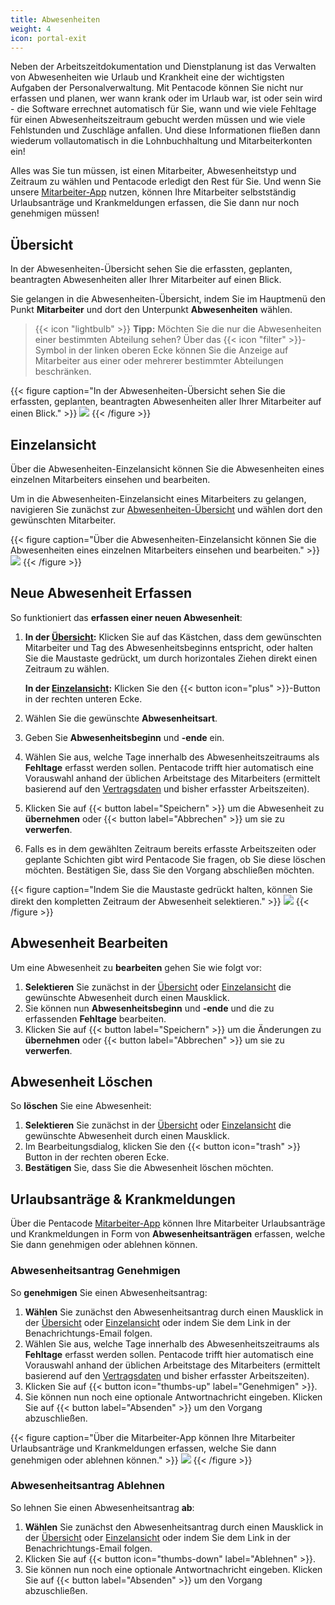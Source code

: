 ```yaml
---
title: Abwesenheiten
weight: 4
icon: portal-exit
---
```


Neben der Arbeitszeitdokumentation und Dienstplanung ist das Verwalten von Abwesenheiten wie Urlaub und
Krankheit eine der wichtigsten Aufgaben der Personalverwaltung. Mit Pentacode können Sie nicht nur erfassen und planen,
wer wann krank oder im Urlaub war, ist oder sein wird - die Software errechnet automatisch für Sie, wann und wie viele
Fehltage für einen Abwesenheitszeitraum gebucht werden müssen und wie viele Fehlstunden und Zuschläge anfallen. Und diese Informationen fließen dann wiederum vollautomatisch in die Lohnbuchhaltung und Mitarbeiterkonten ein!

Alles was Sie tun müssen, ist einen Mitarbeiter, Abwesenheitstyp und Zeitraum zu wählen und Pentacode erledigt den Rest für Sie. Und wenn Sie unsere [Mitarbeiter-App](/hilfe/handbuch/mitarbeiter-app) nutzen, können Ihre Mitarbeiter selbstständig Urlaubsanträge und Krankmeldungen erfassen, die Sie dann nur noch genehmigen müssen!

## Übersicht

In der Abwesenheiten-Übersicht sehen Sie die erfassten, geplanten, beantragten Abwesenheiten aller Ihrer Mitarbeiter
auf einen Blick.

Sie gelangen in die Abwesenheiten-Übersicht, indem Sie im Hauptmenü den Punkt **Mitarbeiter** und dort den Unterpunkt **Abwesenheiten** wählen.

> {{< icon "lightbulb" >}} **Tipp:** Möchten Sie die nur die Abwesenheiten einer bestimmten Abteilung sehen? Über das
> {{< icon "filter" >}}-Symbol in der linken oberen Ecke können Sie die Anzeige auf Mitarbeiter aus einer oder mehrerer
> bestimmter Abteilungen beschränken.

{{< figure caption="In der Abwesenheiten-Übersicht sehen Sie die erfassten, geplanten, beantragten Abwesenheiten aller Ihrer Mitarbeiter auf einen Blick." >}}
<img src="uebersicht.png" />
{{< /figure >}}

## Einzelansicht

Über die Abwesenheiten-Einzelansicht können Sie die Abwesenheiten eines einzelnen Mitarbeiters einsehen und bearbeiten.

Um in die Abwesenheiten-Einzelansicht eines Mitarbeiters zu gelangen, navigieren Sie zunächst zur [Abwesenheiten-Übersicht](#übersicht) und wählen dort den gewünschten Mitarbeiter.

{{< figure caption="Über die Abwesenheiten-Einzelansicht können Sie die Abwesenheiten eines einzelnen Mitarbeiters einsehen und bearbeiten." >}}
<img src="einzeln.png" />
{{< /figure >}}

## Neue Abwesenheit Erfassen

So funktioniert das **erfassen einer neuen Abwesenheit**:

1. **In der [Übersicht](#übersicht):** Klicken Sie auf das Kästchen, dass dem gewünschten
   Mitarbeiter und Tag des Abwesenheitsbeginns entspricht, oder
   halten Sie die Maustaste gedrückt, um durch horizontales Ziehen direkt einen Zeitraum zu wählen.

   **In der [Einzelansicht](#einzelansicht):** Klicken Sie den {{< button icon="plus" >}}-Button in der rechten unteren Ecke.

2. Wählen Sie die gewünschte **Abwesenheitsart**.
3. Geben Sie **Abwesenheitsbeginn** und **-ende** ein.
4. Wählen Sie aus, welche Tage innerhalb des Abwesenheitszeitraums als **Fehltage** erfasst werden sollen. Pentacode
   trifft hier automatisch eine Vorauswahl anhand der üblichen Arbeitstage des Mitarbeiters (ermittelt basierend auf den
   [Vertragsdaten](/hilfe/handbuch/mitarbeiter/vertrag#feste-wochentage) und bisher erfasster Arbeitszeiten).
5. Klicken Sie auf {{< button label="Speichern" >}} um die Abwesenheit zu **übernehmen** oder
   {{< button label="Abbrechen" >}} um sie zu **verwerfen**.
6. Falls es in dem gewählten Zeitraum bereits erfasste Arbeitszeiten oder geplante Schichten gibt wird Pentacode Sie
   fragen, ob Sie diese löschen möchten. Bestätigen Sie, dass Sie den Vorgang abschließen möchten.

{{< figure caption="Indem Sie die Maustaste gedrückt halten, können Sie direkt den kompletten Zeitraum der Abwesenheit selektieren." >}}
<img src="abwesenheit-erfassen.gif" />
{{< /figure >}}

## Abwesenheit Bearbeiten

Um eine Abwesenheit zu **bearbeiten** gehen Sie wie folgt vor:

1. **Selektieren** Sie zunächst in der [Übersicht](#übersicht) oder [Einzelansicht](#einzelansicht) die gewünschte
   Abwesenheit durch einen Mausklick.
2. Sie können nun **Abwesenheitsbeginn** und **-ende** und die zu erfassenden **Fehltage** bearbeiten.
3. Klicken Sie auf {{< button label="Speichern" >}} um die Änderungen zu **übernehmen** oder
   {{< button label="Abbrechen" >}} um sie zu **verwerfen**.

## Abwesenheit Löschen

So **löschen** Sie eine Abwesenheit:

1. **Selektieren** Sie zunächst in der [Übersicht](#übersicht) oder [Einzelansicht](#einzelansicht) die gewünschte
   Abwesenheit durch einen Mausklick.
2. Im Bearbeitungsdialog, klicken Sie den {{< button icon="trash" >}} Button in der rechten oberen Ecke.
3. **Bestätigen** Sie, dass Sie die Abwesenheit löschen möchten.

## Urlaubsanträge & Krankmeldungen

Über die Pentacode [Mitarbeiter-App](/hilfe/handbuch/mitarbeiter-app) können Ihre Mitarbeiter Urlaubsanträge und Krankmeldungen in Form von **Abwesenheitsanträgen** erfassen, welche Sie dann genehmigen oder ablehnen können.

### Abwesenheitsantrag Genehmigen

So **genehmigen** Sie einen Abwesenheitsantrag:

1. **Wählen** Sie zunächst den Abwesenheitsantrag durch einen Mausklick in der [Übersicht](#übersicht) oder
   [Einzelansicht](#einzelansicht) oder indem Sie dem Link in der Benachrichtungs-Email folgen.
2. Wählen Sie aus, welche Tage innerhalb des Abwesenheitszeitraums als **Fehltage** erfasst werden sollen. Pentacode
   trifft hier automatisch eine Vorauswahl anhand der üblichen Arbeitstage des Mitarbeiters (ermittelt basierend auf den
   [Vertragsdaten](/hilfe/handbuch/mitarbeiter/vertrag#feste-wochentage) und bisher erfasster Arbeitszeiten).
3. Klicken Sie auf {{< button icon="thumbs-up" label="Genehmigen" >}}.
4. Sie können nun noch eine optionale Antwortnachricht eingeben. Klicken Sie auf {{< button label="Absenden" >}} um den
   Vorgang abzuschließen.

{{< figure caption="Über die Mitarbeiter-App können Ihre Mitarbeiter Urlaubsanträge und Krankmeldungen erfassen, welche Sie dann genehmigen oder ablehnen können." >}}
<img src="antrag-genehmigen.gif" />
{{< /figure >}}

### Abwesenheitsantrag Ablehnen

So lehnen Sie einen Abwesenheitsantrag **ab**:

1. **Wählen** Sie zunächst den Abwesenheitsantrag durch einen Mausklick in der [Übersicht](#übersicht) oder
   [Einzelansicht](#einzelansicht) oder indem Sie dem Link in der Benachrichtungs-Email folgen.
2. Klicken Sie auf {{< button icon="thumbs-down" label="Ablehnen" >}}.
3. Sie können nun noch eine optionale Antwortnachricht eingeben. Klicken Sie auf {{< button label="Absenden" >}} um den
   Vorgang abzuschließen.
